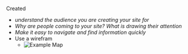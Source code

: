 Created

- *understand the audience you are creating your site for*
 - *Why are people coming to your site? What is drawing their attention*
- *Make it easy to navigate and find information quickly* 
 - Use a wirefram
   - ![Example Map](/image.jpeg)